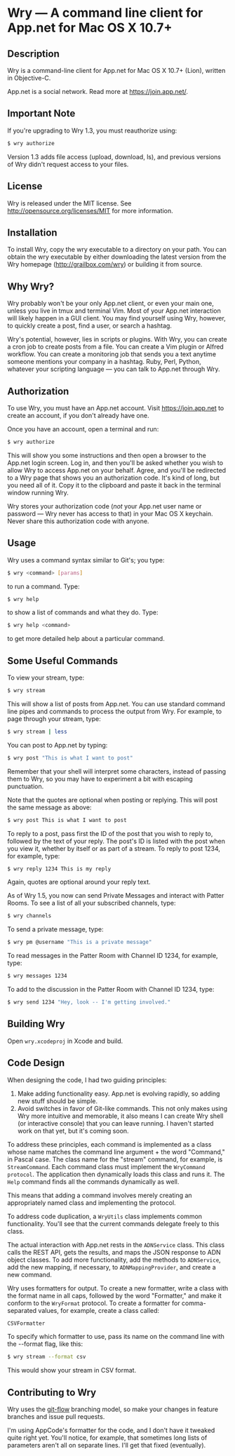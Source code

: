 # Wry &mdash; A command line client for App.net for Mac OS X 10.7+

## Description
Wry is a command-line client for App.net for Mac OS X 10.7+ (Lion), written in Objective-C.

App.net is a social network. Read more at <https://join.app.net/>.

## Important Note
If you're upgrading to Wry 1.3, you must reauthorize using:

```bash
$ wry authorize
```

Version 1.3 adds file access (upload, download, ls), and previous versions of Wry didn't request access to your files.

## License
Wry is released under the MIT license. See <http://opensource.org/licenses/MIT> for more information.

## Installation
To install Wry, copy the wry executable to a directory on your path. You can obtain the wry executable by either downloading the latest version from the Wry homepage (<http://grailbox.com/wry>) or building it from source.

## Why Wry?
Wry probably won't be your only App.net client, or even your main one, unless you live in tmux and terminal Vim. Most of your App.net interaction will likely happen in a GUI client. You may find yourself using Wry, however, to quickly create a post, find a user, or search a hashtag.

Wry's potential, however, lies in scripts or plugins. With Wry, you can create a cron job to create posts from a file. You can create a Vim plugin or Alfred workflow. You can create a monitoring job that sends you a text anytime someone mentions your company in a hashtag. Ruby, Perl, Python, whatever your scripting language — you can talk to App.net through Wry.

## Authorization
To use Wry, you must have an App.net account. Visit <https://join.app.net> to create an account, if you don't already have one.

Once you have an account, open a terminal and run:

```bash
$ wry authorize
```

This will show you some instructions and then open a browser to the App.net login screen. Log in, and then you'll be asked whether you wish to allow Wry to access App.net on your behalf. Agree, and you'll be redirected to a Wry page that shows you an authorization code. It's kind of long, but you need all of it. Copy it to the clipboard and paste it back in the terminal window running Wry.

Wry stores your authorization code (*not* your App.net user name or password &mdash; Wry never has access to that) in your Mac OS X keychain. Never share this authorization code with anyone.

## Usage
Wry uses a command syntax similar to Git's; you type:

```bash
$ wry <command> [params]
```

to run a command. Type:

```bash
$ wry help
```

to show a list of commands and what they do. Type:

```bash
$ wry help <command>
```

to get more detailed help about a particular command.

## Some Useful Commands
To view your stream, type:

```bash
$ wry stream
```

This will show a list of posts from App.net. You can use standard command line pipes and commands to process the output from Wry. For example, to page through your stream, type:

```bash
$ wry stream | less
```

You can post to App.net by typing:

```bash
$ wry post "This is what I want to post"
```

Remember that your shell will interpret some characters, instead of passing them to Wry, so you may have to experiment a bit with escaping punctuation.

Note that the quotes are optional when posting or replying. This will post the same message as above:

```bash
$ wry post This is what I want to post
```

To reply to a post, pass first the ID of the post that you wish to reply to, followed by the text of your reply. The post's ID is listed with the post when you view it, whether by itself or as part of a stream. To reply to post 1234, for example, type:

```bash
$ wry reply 1234 This is my reply
```

Again, quotes are optional around your reply text.

As of Wry 1.5, you now can send Private Messages and interact with Patter Rooms. To see a list of all your subscribed channels, type:

```bash
$ wry channels
```

To send a private message, type:

```bash
$ wry pm @username "This is a private message"
```

To read messages in the Patter Room with Channel ID 1234, for example, type:

```bash
$ wry messages 1234
```

To add to the discussion in the Patter Room with Channel ID 1234, type:

```bash
$ wry send 1234 "Hey, look -- I'm getting involved."
```

## Building Wry

Open `wry.xcodeproj` in Xcode and build.

## Code Design

When designing the code, I had two guiding principles:

1. Make adding functionality easy. App.net is evolving rapidly, so adding new stuff should be simple.
2. Avoid switches in favor of Git-like commands. This not only makes using Wry more intuitive and memorable, it also means I can create Wry shell (or interactive console) that you can leave running. I haven't started work on that yet, but it's coming soon.

To address these principles, each command is implemented as a class whose name matches the command line argument + the word "Command," in Pascal case. The class name for the "stream" command, for example, is `StreamCommand`. Each command class must implement the `WryCommand protocol`. The application then dynamically loads this class and runs it. The `Help` command finds all the commands dynamically as well.

This means that adding a command involves merely creating an appropriately named class and implementing the protocol.

To address code duplication, a `WryUtils` class implements common functionality. You'll see that the current commands delegate freely to this class.

The actual interaction with App.net rests in the `ADNService` class. This class calls the REST API, gets the results, and maps the JSON response to ADN object classes. To add more functionality, add the methods to `ADNService`, add the new mapping, if necessary, to `ADNMappingProvider`, and create a new command.

Wry uses formatters for output. To create a new formatter, write a class with the format name in all caps, followed by the word "Formatter," and make it conform to the `WryFormat` protocol. To create a formatter for comma-separated values, for example, create a class called:

```bash
CSVFormatter
```

To specify which formatter to use, pass its name on the command line with the --format flag, like this:

```bash
$ wry stream --format csv
```

This would show your stream in CSV format.

## Contributing to Wry

Wry uses the [git-flow](https://github.com/nvie/gitflow) branching model, so make your changes in feature branches and issue pull requests.

I'm using AppCode's formatter for the code, and I don't have it tweaked quite right yet. You'll notice, for example, that sometimes long lists of parameters aren't all on separate lines. I'll get that fixed (eventually).
